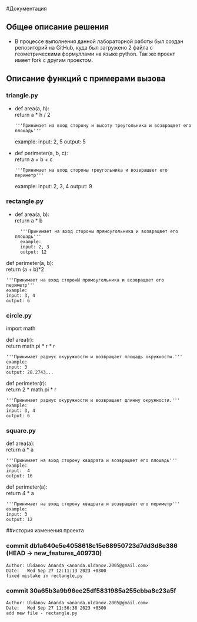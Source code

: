 #Документация
## Общее описание решения
- В процессе выполнения данной лабораторной работы был создан репозиторий на GitHub, куда был загружено 2 файла с геометрическими формуллами на языке python. Так же проект имеет fork с другим проектом.
## Описание функций с примерами вызова
### triangle.py

- def area(a, h):  
    return a * h / 2

      '''Принимает на вход сторону и высоту треугольника и возвращвет его плошадь'''

    example:
    input: 2, 5
    output: 5

- def perimeter(a, b, c):  
      return a + b + c

      '''Принимает на вход стороны треугольника и возвращвет его периметр'''
    example:
    input: 2, 3, 4
    output: 9

### rectangle.py
- def area(a, b):  
      return a * b

        '''Принимает на вход стороны прямоугольника и возвращвет его плошадь'''
        example:
        input: 2, 3
        output: 12

def perimeter(a, b):  
    return (a + b)*2

    '''Принимает на вход сторонЫ прямоугольника и возвращвет его периметр'''
    example:
    input: 3, 4
    output: 6
### circle.py
import math


def area(r):  
    return math.pi * r * r 

    '''Принимает радиус окуружности и возвращает площадь окружности.'''
    example:
    input: 3
    output: 28.2743...
def perimeter(r):  
    return 2 * math.pi * r

    '''Принимает радиус окуружности и возвращает длинну окружности.'''
    example:
    input: 3, 4
    output: 6

### square.py
def area(a):  
    return a * a

    '''Принимает на вход сторону квадрата и возвращвет его плошадь'''
    example:
    input:  4
    output: 16

def perimeter(a):  
    return 4 * a

    '''Принимает на вход сторону квадрата и возвращвет его периметр'''
    example:
    input: 3
    output: 12

##история изменения проекта
### commit db1a640e5e4058618c15e68950723d7dd3d8e386 (HEAD -> new_features_409730)
    Author: Uldanov Ananda <ananda.uldanov.2005@gmail.com>
    Date:   Wed Sep 27 12:11:13 2023 +0300
    fixed mistake in rectangle,py
### commit 30a65b3a9b96ee25df5831985a255cbba8c23a5f

    Author: Uldanov Ananda <ananda.uldanov.2005@gmail.com>
    Date:   Wed Sep 27 11:56:38 2023 +0300
    add new file - rectangle.py

